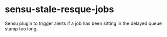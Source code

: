 sensu-stale-resque-jobs
=========================

Sensu plugin to trigger alerts if a job has been sitting in the delayed queue stamp too long.
